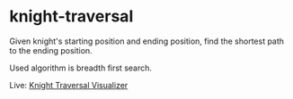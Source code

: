 # knight-traversal

Given knight's starting position and ending position, find the shortest path to the ending position.

Used algorithm is breadth first search. 

Live: [Knight Traversal Visualizer](https://bqnic.github.io/knight-traversal/)
